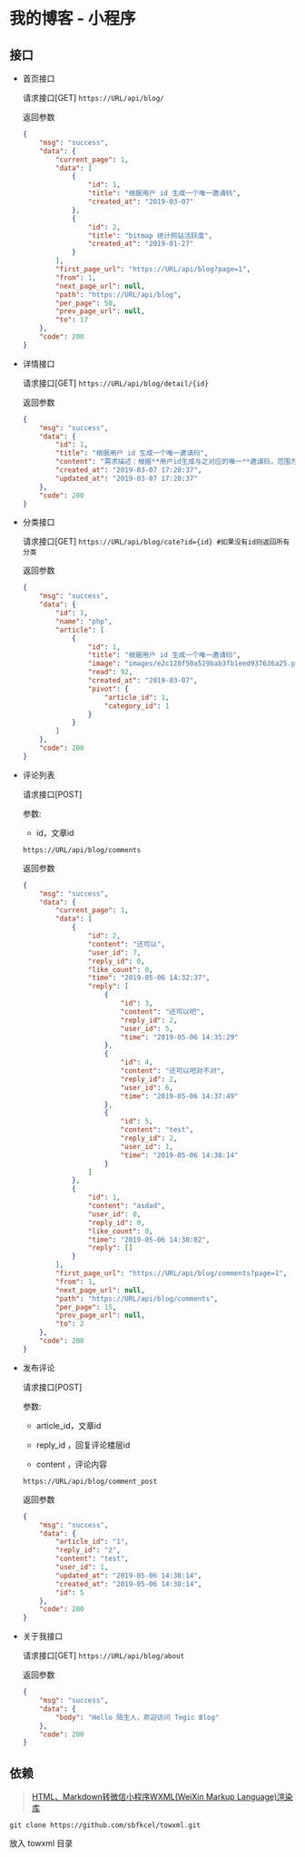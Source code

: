# 我的博客 - 小程序

## 接口

- 首页接口

    请求接口[GET]
     `https://URL/api/blog/ `
    
    返回参数
    
    ```json
    {
        "msg": "success",
        "data": {
            "current_page": 1,
            "data": [
                {
                    "id": 1,
                    "title": "根据用户 id 生成一个唯一邀请码",
                    "created_at": "2019-03-07"
                },
                {
                    "id": 2,
                    "title": "bitmap 统计网站活跃度",
                    "created_at": "2019-01-27"
                }
            ],
            "first_page_url": "https://URL/api/blog?page=1",
            "from": 1,
            "next_page_url": null,
            "path": "https://URL/api/blog",
            "per_page": 50,
            "prev_page_url": null,
            "to": 17
        },
        "code": 200
    }
    
    ```
    
- 详情接口

    请求接口[GET]
     `https://URL/api/blog/detail/{id} `
    
    返回参数
    
    ```json
    {
        "msg": "success",
        "data": {
            "id": 1,
            "title": "根据用户 id 生成一个唯一邀请码",
            "content": "需求描述：根据**用户id生成与之对应的唯一**邀请码，范围为'0-9A-Z'。",
            "created_at": "2019-03-07 17:20:37",
            "updated_at": "2019-03-07 17:20:37"
        },
        "code": 200
    }
    
    ```
- 分类接口

    请求接口[GET]
     `https://URL/api/blog/cate?id={id} #如果没有id则返回所有分类`
    
    返回参数
    
    ```json
    {
        "msg": "success",
        "data": {
            "id": 1,
            "name": "php",
            "article": [
                {
                    "id": 1,
                    "title": "根据用户 id 生成一个唯一邀请码",
                    "image": "images/e2c120f50a529bab3fb1eed937636a25.png",
                    "read": 92,
                    "created_at": "2019-03-07",
                    "pivot": {
                        "article_id": 1,
                        "category_id": 1
                    }
                }
            ]
        },
        "code": 200
    }
    
    ```
 - 评论列表

     请求接口[POST]

     参数:

     - id，文章id

      `https://URL/api/blog/comments`
     
     返回参数
     
     ```json
     {
         "msg": "success",
         "data": {
             "current_page": 1,
             "data": [
                 {
                     "id": 2,
                     "content": "还可以",
                     "user_id": 7,
                     "reply_id": 0,
                     "like_count": 0,
                     "time": "2019-05-06 14:32:37",
                     "reply": [
                         {
                             "id": 3,
                             "content": "还可以吧",
                             "reply_id": 2,
                             "user_id": 5,
                             "time": "2019-05-06 14:35:29"
                         },
                         {
                             "id": 4,
                             "content": "还可以吧对不对",
                             "reply_id": 2,
                             "user_id": 6,
                             "time": "2019-05-06 14:37:49"
                         },
                         {
                             "id": 5,
                             "content": "test",
                             "reply_id": 2,
                             "user_id": 1,
                             "time": "2019-05-06 14:38:14"
                         }
                     ]
                 },
                 {
                     "id": 1,
                     "content": "asdad",
                     "user_id": 0,
                     "reply_id": 0,
                     "like_count": 0,
                     "time": "2019-05-06 14:30:02",
                     "reply": []
                 }
             ],
             "first_page_url": "https://URL/api/blog/comments?page=1",
             "from": 1,
             "next_page_url": null,
             "path": "https://URL/api/blog/comments",
             "per_page": 15,
             "prev_page_url": null,
             "to": 2
         },
         "code": 200
     }
     
     ```

- 发布评论

    请求接口[POST] 

    参数:

    - article_id，文章id

    - reply_id ，回复评论楼层id

    - content ，评论内容
    
     `https://URL/api/blog/comment_post`
    
    返回参数
    
    ```json
    {
        "msg": "success",
        "data": {
            "article_id": "1",
            "reply_id": "2",
            "content": "test",
            "user_id": 1,
            "updated_at": "2019-05-06 14:38:14",
            "created_at": "2019-05-06 14:38:14",
            "id": 5
        },
        "code": 200
    }
    
    ```
         

- 关于我接口

    请求接口[GET]
     `https://URL/api/blog/about`
    
    返回参数
    
    ```json
    {
        "msg": "success",
        "data": {
            "body": "Hello 陌生人，欢迎访问 Tegic Blog"
        },
        "code": 200
    }
    
    ```
    
## 依赖
 > [HTML、Markdown转微信小程序WXML(WeiXin Markup Language)渲染库](https://github.com/sbfkcel/towxml)
 
 ```
 git clone https://github.com/sbfkcel/towxml.git
 ```
 放入 towxml 目录